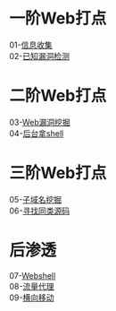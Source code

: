 # 一阶Web打点
01-[信息收集](./详细/1-信息收集.md)  
02-[已知漏洞检测](./详细/2-已知漏洞检测.md)

# 二阶Web打点
03-[Web漏洞挖掘](./详细/3-Web漏洞挖掘.md)  
04-[后台拿shell](./详细/4-后台拿shell.md)

# 三阶Web打点
05-[子域名挖掘](./详细/5-子域名挖掘.md)  
06-[寻找同类源码](./详细/6-寻找同类源码.md)

# 后渗透
07-[Webshell](./详细/7-Webshell.md)  
08-[流量代理](./详细/8-流量代理.md)  
09-[横向移动](./详细/9-横向移.md)